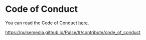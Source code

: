 # Code of Conduct

You can read the Code of Conduct [here](https://pulsemedia.github.io/Pulse/#/contribute/code_of_conduct).

https://pulsemedia.github.io/Pulse/#/contribute/code_of_conduct
